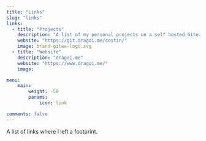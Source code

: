 ```yaml
---
title: "Links"
slug: "links"
links:
  - title: "Projects"
    description: "A list of my personal projects on a self hosted Gitea."
    website: "https://git.dragoi.me/costin/"
    image: brand-gitea-logo.svg
  - title: "Website"
    description: "dragoi.me"
    website: "https://www.dragoi.me/"
    image:

menu:
    main:
        weight: -50
        params:
            icon: link

comments: false
---
```


A list of links where I left a footprint.
